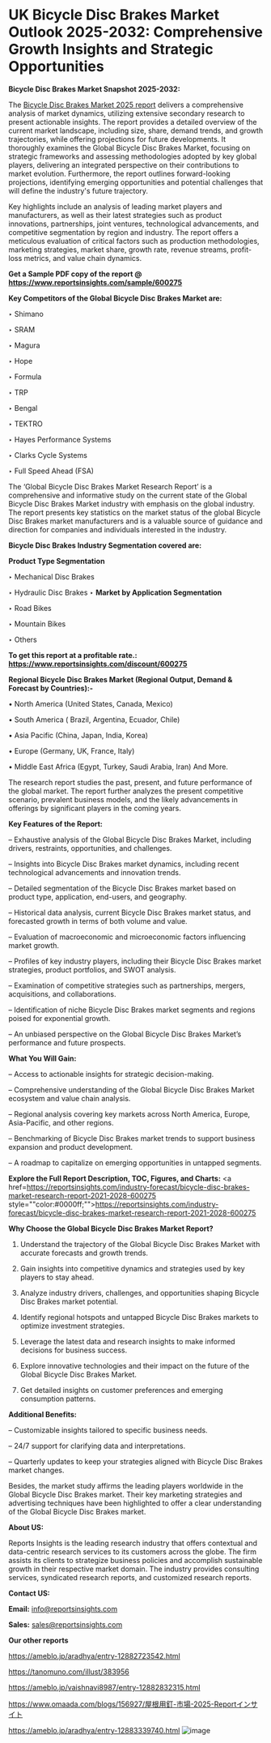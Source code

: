   # UK Bicycle Disc Brakes Market Outlook 2025-2032: Comprehensive Growth Insights and Strategic Opportunities

<strong>Bicycle Disc Brakes Market Snapshot 2025-2032:</strong>

The <a href=https://www.reportsinsights.com/sample/600275>Bicycle Disc Brakes Market 2025 report</a> delivers a comprehensive analysis of market dynamics, utilizing extensive secondary research to present actionable insights. The report provides a detailed overview of the current market landscape, including size, share, demand trends, and growth trajectories, while offering projections for future developments. It thoroughly examines the Global Bicycle Disc Brakes Market, focusing on strategic frameworks and assessing methodologies adopted by key global players, delivering an integrated perspective on their contributions to market evolution. Furthermore, the report outlines forward-looking projections, identifying emerging opportunities and potential challenges that will define the industry's future trajectory.

Key highlights include an analysis of leading market players and manufacturers, as well as their latest strategies such as product innovations, partnerships, joint ventures, technological advancements, and competitive segmentation by region and industry. The report offers a meticulous evaluation of critical factors such as production methodologies, marketing strategies, market share, growth rate, revenue streams, profit-loss metrics, and value chain dynamics.

<strong>Get a Sample PDF copy of the report @ <a href=https://www.reportsinsights.com/sample/600275 style=color:#0000ff;>https://www.reportsinsights.com/sample/600275</a></strong>

<strong>Key Competitors of the Global Bicycle Disc Brakes Market are:</strong>

‣ Shimano

‣ SRAM

‣ Magura

‣ Hope

‣ Formula

‣ TRP

‣ Bengal

‣ TEKTRO

‣ Hayes Performance Systems

‣ Clarks Cycle Systems

‣ Full Speed Ahead (FSA)

The ‘Global Bicycle Disc Brakes Market Research Report’ is a comprehensive and informative study on the current state of the Global Bicycle Disc Brakes Market industry with emphasis on the global industry. The report presents key statistics on the market status of the global Bicycle Disc Brakes market manufacturers and is a valuable source of guidance and direction for companies and individuals interested in the industry.

<strong>Bicycle Disc Brakes Industry Segmentation covered are:</strong>

<strong>Product Type Segmentation</strong>

‣ Mechanical Disc Brakes

‣ Hydraulic Disc Brakes
‣ 
<strong>Market by Application Segmentation</strong>

‣ Road Bikes

‣ Mountain Bikes

‣ Others

<strong>To get this report at a profitable rate.: <a href=https://www.reportsinsights.com/discount/600275 style=color:#0000ff;>https://www.reportsinsights.com/discount/600275</a></strong>

<strong>Regional Bicycle Disc Brakes Market (Regional Output, Demand &amp; Forecast by Countries):-</strong>

• North America (United States, Canada, Mexico)

• South America ( Brazil, Argentina, Ecuador, Chile)

• Asia Pacific (China, Japan, India, Korea)

• Europe (Germany, UK, France, Italy)

• Middle East Africa (Egypt, Turkey, Saudi Arabia, Iran) And More.

The research report studies the past, present, and future performance of the global market. The report further analyzes the present competitive scenario, prevalent business models, and the likely advancements in offerings by significant players in the coming years.

<strong>Key Features of the Report:</strong>

– Exhaustive analysis of the Global Bicycle Disc Brakes Market, including drivers, restraints, opportunities, and challenges.

– Insights into Bicycle Disc Brakes market dynamics, including recent technological advancements and innovation trends.

– Detailed segmentation of the Bicycle Disc Brakes market based on product type, application, end-users, and geography.

– Historical data analysis, current Bicycle Disc Brakes market status, and forecasted growth in terms of both volume and value.

– Evaluation of macroeconomic and microeconomic factors influencing market growth.

– Profiles of key industry players, including their Bicycle Disc Brakes market strategies, product portfolios, and SWOT analysis.

– Examination of competitive strategies such as partnerships, mergers, acquisitions, and collaborations.

– Identification of niche Bicycle Disc Brakes market segments and regions poised for exponential growth.

– An unbiased perspective on the Global Bicycle Disc Brakes Market’s performance and future prospects.

<strong>What You Will Gain:</strong>

– Access to actionable insights for strategic decision-making.

– Comprehensive understanding of the Global Bicycle Disc Brakes Market ecosystem and value chain analysis.

– Regional analysis covering key markets across North America, Europe, Asia-Pacific, and other regions.

– Benchmarking of Bicycle Disc Brakes market trends to support business expansion and product development.

– A roadmap to capitalize on emerging opportunities in untapped segments.

<strong>Explore the Full Report Description, TOC, Figures, and Charts:</strong>
<a href=https://reportsinsights.com/industry-forecast/bicycle-disc-brakes-market-research-report-2021-2028-600275 style=""color:#0000ff;"">https://reportsinsights.com/industry-forecast/bicycle-disc-brakes-market-research-report-2021-2028-600275</a>

<strong>Why Choose the Global Bicycle Disc Brakes Market Report?</strong>

1. Understand the trajectory of the Global Bicycle Disc Brakes Market with accurate forecasts and growth trends.

2. Gain insights into competitive dynamics and strategies used by key players to stay ahead.

3. Analyze industry drivers, challenges, and opportunities shaping Bicycle Disc Brakes market potential.

4. Identify regional hotspots and untapped Bicycle Disc Brakes markets to optimize investment strategies.

5. Leverage the latest data and research insights to make informed decisions for business success.

6. Explore innovative technologies and their impact on the future of the Global Bicycle Disc Brakes Market.

7. Get detailed insights on customer preferences and emerging consumption patterns.

<strong>Additional Benefits:</strong>

– Customizable insights tailored to specific business needs.

– 24/7 support for clarifying data and interpretations.

– Quarterly updates to keep your strategies aligned with Bicycle Disc Brakes market changes.

Besides, the market study affirms the leading players worldwide in the Global Bicycle Disc Brakes market. Their key marketing strategies and advertising techniques have been highlighted to offer a clear understanding of the Global Bicycle Disc Brakes market.

<strong><strong>About US</strong>:</strong>

Reports Insights is the leading research industry that offers contextual and data-centric research services to its customers across the globe. The firm assists its clients to strategize business policies and accomplish sustainable growth in their respective market domain. The industry provides consulting services, syndicated research reports, and customized research reports.

<strong>Contact US:</strong>

<p class=><b>Email:</b> <a href=mailto:info@reportsinsights.com>info@reportsinsights.com</a></p>
<p class=><b>Sales:</b> <a href=mailto:sales@reportsinsights.com>sales@reportsinsights.com</a></p>

<strong>Our other reports</strong>

<a href=https://ameblo.jp/aradhya/entry-12882723542.html>https://ameblo.jp/aradhya/entry-12882723542.html</a>

<a href=https://tanomuno.com/illust/383956>https://tanomuno.com/illust/383956</a>

<a href=https://ameblo.jp/vaishnavi8987/entry-12882832315.html>https://ameblo.jp/vaishnavi8987/entry-12882832315.html</a>

<a href=https://www.omaada.com/blogs/156927/屋根用釘-市場-2025-Reportインサイト>https://www.omaada.com/blogs/156927/屋根用釘-市場-2025-Reportインサイト</a>

<a href=https://ameblo.jp/aradhya/entry-12883339740.html>https://ameblo.jp/aradhya/entry-12883339740.html</a>
![image](https://github.com/user-attachments/assets/debc1541-d0f0-4066-94be-66545f1c9fa9)
